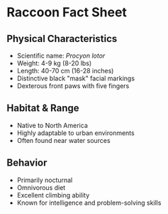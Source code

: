 # Raccoon Fact Sheet

## Physical Characteristics
- Scientific name: *Procyon lotor*
- Weight: 4-9 kg (8-20 lbs)
- Length: 40-70 cm (16-28 inches)
- Distinctive black "mask" facial markings
- Dexterous front paws with five fingers

## Habitat & Range
- Native to North America
- Highly adaptable to urban environments
- Often found near water sources

## Behavior
- Primarily nocturnal
- Omnivorous diet
- Excellent climbing ability
- Known for intelligence and problem-solving skills
